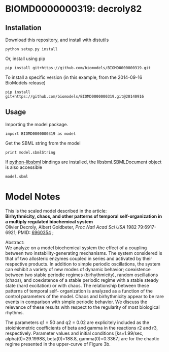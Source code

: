 # BIOMD0000000319: decroly82

## Installation

Download this repository, and install with distutils

`python setup.py install`

Or, install using pip

`pip install git+https://github.com/biomodels/BIOMD0000000319.git`

To install a specific version (in this example, from the 2014-09-16 BioModels release)

`pip install git+https://github.com/biomodels/BIOMD0000000319.git@20140916`

## Usage

Importing the model package.

`import BIOMD0000000319 as model`

Get the SBML string from the model

`print model.sbmlString`

If [python-libsbml](https://pypi.python.org/pypi/python-libsbml) bindings are
installed, the libsbml.SBMLDocument object is also accessible

`model.sbml`


# Model Notes


This is the scaled model described in the article:  
**Birhythmicity, chaos, and other patterns of temporal self-organization in a multiply regulated biochemical system**   
Olivier Decroly, Albert Goldbeter, _Proc Natl Acad Sci USA_ 1982 79:6917-6921;
PMID: [6960354](http://www.ncbi.nlm.nih.gov/pubmed/6960354) ;

Abstract:  
We analyze on a model biochemical system the effect of a coupling between two
instability-generating mechanisms. The system considered is that of two
allosteric enzymes coupled in series and activated by their respective
products. In addition to simple periodic oscillations, the system can exhibit
a variety of new modes of dynamic behavior; coexistence between two stable
periodic regimes (birhythmicity), random oscillations (chaos), and coexistence
of a stable periodic regime with a stable steady state (hard excitation) or
with chaos. The relationship between these patterns of temporal self-
organization is analyzed as a function of the control parameters of the model.
Chaos and birhythmicity appear to be rare events in comparison with simple
periodic behavior. We discuss the relevance of these results with respect to
the regularity of most biological rhythms.

The parameters q1 = 50 and q2 = 0.02 are explicitely included as the
stoichiometric coefficients of beta and gamma in the reactions r2 and r3,
respectively. Parameter values and initial conditions [ks=1.99/sec,
alpha(0)=29.19988, beta(0)=188.8, gamma(0)=0.3367] are for the chaotic regime
presented in the upper-curve of Figure 3b.



